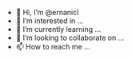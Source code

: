 - 👋 Hi, I’m @ernanicl
- 👀 I’m interested in ...
- 🌱 I’m currently learning ...
- 💞️ I’m looking to collaborate on ...
- 📫 How to reach me ...

<!---
ernanicl/ernanicl is a ✨ special ✨ repository because its `README.md` (this file) appears on your GitHub profile.
You can click the Preview link to take a look at your changes.
--->
